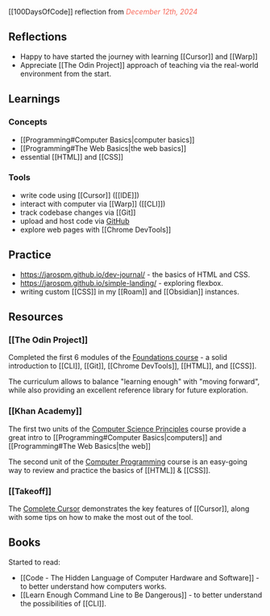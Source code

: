 [[100DaysOfCode]] reflection from <em><font style="color: #F86759">December 12th, 2024</font></em>
## Reflections
- Happy to have started the journey with learning [[Cursor]] and [[Warp]]
- Appreciate [[The Odin Project]] approach of teaching via the real-world environment from the start.
## Learnings
### Concepts
- [[Programming#Computer Basics|computer basics]]
- [[Programming#The Web Basics|the web basics]]
- essential [[HTML]] and [[CSS]]
### Tools
- write code using [[Cursor]] ([[IDE]])
- interact with computer via [[Warp]] ([[CLI]])
- track codebase changes via [[Git]]
- upload and host code via [GitHub](https://github.com/)
- explore web pages with [[Chrome DevTools]]
## Practice
- https://jarospm.github.io/dev-journal/ - the basics of HTML and CSS.
- https://jarospm.github.io/simple-landing/ - exploring flexbox.
- writing custom [[CSS]] in my [[Roam]] and [[Obsidian]] instances.
## Resources
### [[The Odin Project]]
Completed the first 6 modules of the [Foundations course](https://www.theodinproject.com/paths/foundations/courses/foundations) - a solid introduction to [[CLI]], [[Git]], [[Chrome DevTools]], [[HTML]], and [[CSS]].

The curriculum allows to balance "learning enough" with "moving forward", while also providing an excellent reference library for future exploration.
### [[Khan Academy]]
The first two units of the [Computer Science Principles](https://www.khanacademy.org/computing/ap-computer-science-principles) course provide a great intro to [[Programming#Computer Basics|computers]] and [[Programming#The Web Basics|the web]] 

The second unit of the [Computer Programming](https://www.khanacademy.org/computing/computer-programming) course is an easy-going way to review and practice the basics of [[HTML]] & [[CSS]].
### [[Takeoff]]
The [Complete Cursor](https://www.jointakeoff.com/courses/cursor) demonstrates the key features of [[Cursor]], along with some tips on how to make the most out of the tool.
## Books
Started to read:
- [[Code - The Hidden Language of Computer Hardware and Software]] - to better understand how computers works.
- [[Learn Enough Command Line to Be Dangerous]] - to better understand the possibilities of [[CLI]].